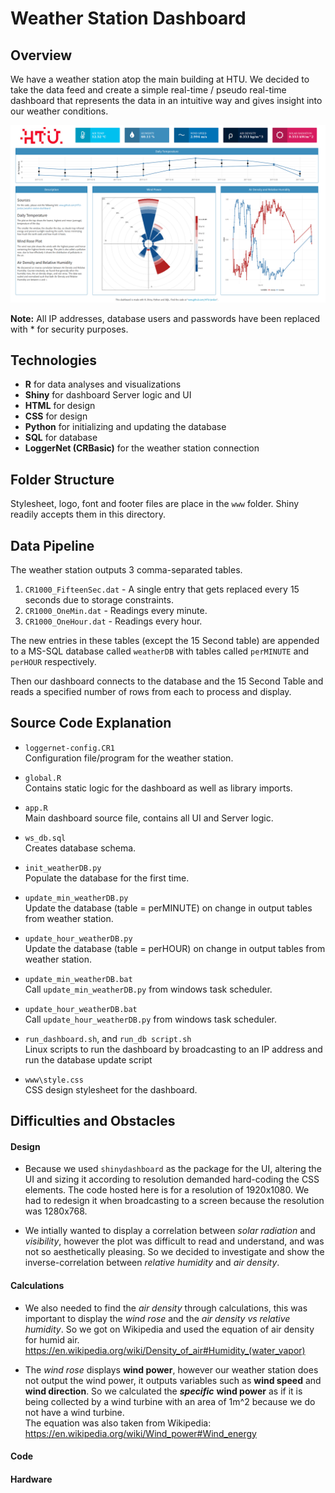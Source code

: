# Weather Station Dashboard

## Overview
We have a weather station atop the main building at HTU. We decided to take the data feed and create a simple real-time / pseudo real-time dashboard that represents the data in an intuitive way and gives insight into our weather conditions.

![dashboard](dashboard_scrot.png)

__Note:__ All IP addresses, database users and passwords have been replaced with * for security purposes.

## Technologies

- __R__ for data analyses and visualizations
- __Shiny__ for dashboard Server logic and UI
- __HTML__ for design
- __CSS__ for design
- __Python__ for initializing and updating the database
- __SQL__ for database
- __LoggerNet (CRBasic)__ for the weather station connection


## Folder Structure
Stylesheet, logo, font and footer files are place in the `www` folder. Shiny readily accepts them in this directory.

## Data Pipeline
The weather station outputs 3 comma-separated tables.   
1. `CR1000_FifteenSec.dat` - A single entry that gets replaced every 15 seconds due to storage constraints.  
2. `CR1000_OneMin.dat` - Readings every minute.  
3. `CR1000_OneHour.dat` - Readings every hour.  

The new entries in these tables (except the 15 Second table) are appended to a MS-SQL database called `weatherDB` with tables called `perMINUTE` and `perHOUR` respectively.  

Then our dashboard connects to the database and the 15 Second Table and reads a specified number of rows from each to process and display.

## Source Code Explanation
- `loggernet-config.CR1`  
Configuration file/program for the weather station.  

- `global.R`  
Contains static logic for the dashboard as well as library imports.

- `app.R`  
Main dashboard source file, contains all UI and Server logic.

- `ws_db.sql`    
Creates database schema.

- `init_weatherDB.py`  
Populate the database for the first time.

- `update_min_weatherDB.py`  
Update the database (table = perMINUTE) on change in output tables from weather station.

- `update_hour_weatherDB.py`  
Update the database (table = perHOUR) on change in output tables from weather station.

- `update_min_weatherDB.bat`  
Call `update_min_weatherDB.py` from windows task scheduler.

- `update_hour_weatherDB.bat`  
Call `update_hour_weatherDB.py` from windows task scheduler.

- `run_dashboard.sh`, and `run_db script.sh`   
Linux scripts to run the dashboard by broadcasting to an IP address and run the database update script

- `www\style.css`  
CSS design stylesheet for the dashboard.

## Difficulties and Obstacles   
#### Design  
- Because we used `shinydashboard` as the package for the UI, altering the UI and sizing it according to resolution demanded hard-coding the CSS elements. The code hosted here is for a resolution of 1920x1080. We had to redesign it when broadcasting to a screen because the resolution was 1280x768.  

- We intially wanted to display a correlation between _solar radiation_ and _visibility_, however the plot was difficult to read and understand, and was not so aesthetically pleasing. So we decided to investigate and show the inverse-correlation between _relative humidity_ and _air density_.  

#### Calculations  
- We also needed to find the _air density_ through calculations, this was important to display the _wind rose_ and the _air density vs relative humidity_. So we got on Wikipedia and used the equation of air density for humid air. <https://en.wikipedia.org/wiki/Density_of_air#Humidity_(water_vapor)>

- The _wind rose_ displays __wind power__, however our weather station does not output the wind power, it outputs variables such as __wind speed__ and __wind direction__. So we calculated the **_specific_** __wind power__ as if it is being collected by a wind turbine with an area of 1m^2 because we do not have a wind turbine.  
The equation was also taken from Wikipedia: <https://en.wikipedia.org/wiki/Wind_power#Wind_energy>

#### Code


#### Hardware
